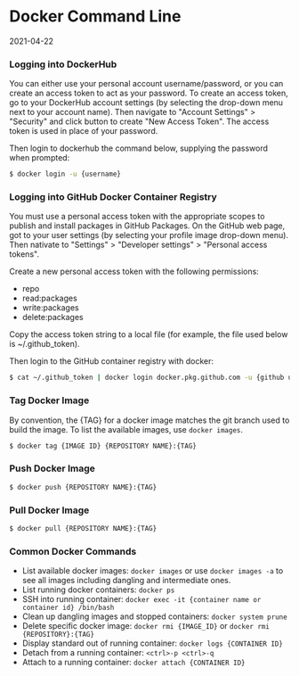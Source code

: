 # Docker Command Line

2021-04-22

### Logging into DockerHub

You can either use your personal account username/password, or you can create an access token to act as your password.  To create an access token, go to your DockerHub account settings (by selecting the drop-down menu next to your account name).  Then navigate to "Account Settings" > "Security" and click button to create "New Access Token".  The access token is used in place of your password.

Then login to dockerhub the command below, supplying the password when prompted:
```bash
$ docker login -u {username}
```

### Logging into GitHub Docker Container Registry

You must use a personal access token with the appropriate scopes to publish and install packages in GitHub Packages. On the GitHub web page, got to your user settings (by selecting your profile image drop-down menu).  Then nativate to "Settings" > "Developer settings" > "Personal access tokens".

Create a new personal access token with the following permissions:
* repo
* read:packages
* write:packages
* delete:packages

Copy the access token string to a local file (for example, the file used below is ~/.github_token).

Then login to the GitHub container registry with docker:
```bash
$ cat ~/.github_token | docker login docker.pkg.github.com -u {github username} --password-stdin
```

### Tag Docker Image

By convention, the {TAG} for a docker image matches the git branch used to build the image.  To list the available images, use `docker images`.

```bash
$ docker tag {IMAGE ID} {REPOSITORY NAME}:{TAG}
```

### Push Docker Image

```bash
$ docker push {REPOSITORY NAME}:{TAG}
```

### Pull Docker Image

```bash
$ docker pull {REPOSITORY NAME}:{TAG}
```

### Common Docker Commands

* List available docker images: `docker images` or use `docker images -a` to see all images including dangling and intermediate ones.
* List running docker containers: `docker ps`
* SSH into running container: `docker exec -it {container name or container id} /bin/bash`
* Clean up dangling images and stopped containers: `docker system prune`
* Delete specific docker image: `docker rmi {IMAGE_ID}` or `docker rmi {REPOSITORY}:{TAG}`
* Display standard out of running container: `docker logs {CONTAINER ID}`
* Detach from a running container: `<ctrl>-p <ctrl>-q`
* Attach to a running container: `docker attach {CONTAINER ID}`
